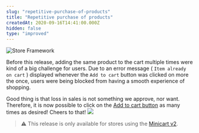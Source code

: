 ```yaml
---
slug: "repetitive-purchase-of-products"
title: "Repetitive purchase of products"
createdAt: 2020-09-16T14:41:00.000Z
hidden: false
type: "improved"
---
```


![Store Framework](https://raw.githubusercontent.com/vtexdocs/dev-portal-content/main/images/repetitive-purchase-of-products-0.png)

Before this release, adding the same product to the cart multiple times were kind of a big challenge for users. Due to an error message ( `Item already on cart` ) displayed whenever the `Add to cart` button was clicked on more the once,  users were being blocked from having a smooth experience of shopping.

Good thing is that loss in sales is not something we approve, nor want. Therefore, it is now possible to click on the [Add to cart button](https://vtex.io/docs/components/content-blocks/vtex.add-to-cart-button/) as many times as desired! Cheers to that!
![](https://raw.githubusercontent.com/vtexdocs/dev-portal-content/main/images/repetitive-purchase-of-products-1.gif)

> ⚠️ This release is only available for stores using the [Minicart v2](https://vtex.io/docs/components/content-blocks/vtex.minicart/).
